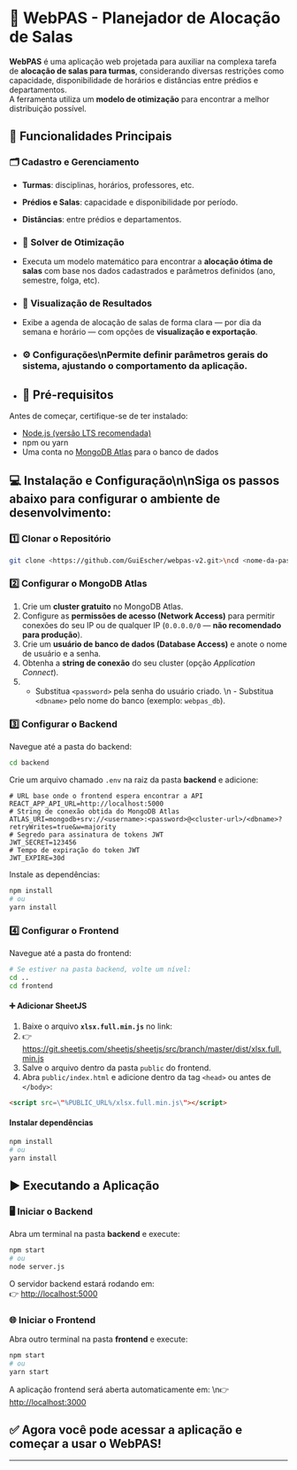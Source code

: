 # 🏫 WebPAS - Planejador de Alocação de Salas 

**WebPAS** é uma aplicação web projetada para auxiliar na complexa tarefa de **alocação de salas para turmas**, considerando diversas restrições como capacidade, disponibilidade de horários e distâncias entre prédios e departamentos.  
A ferramenta utiliza um **modelo de otimização** para encontrar a melhor distribuição possível.

## 🚀 Funcionalidades Principais

### 🗂️ Cadastro e Gerenciamento

- **Turmas**: disciplinas, horários, professores, etc.

- **Prédios e Salas**: capacidade e disponibilidade por período.

- **Distâncias**: entre prédios e departamentos.

- ### 🧮 Solver de Otimização

- Executa um modelo matemático para encontrar a **alocação ótima de salas** com base nos dados cadastrados e parâmetros definidos (ano, semestre, folga, etc).

- ### 📅 Visualização de Resultados

- Exibe a agenda de alocação de salas de forma clara — por dia da semana e horário — com opções de **visualização e exportação**.

- ### ⚙️ Configurações\nPermite definir **parâmetros gerais do sistema**, ajustando o comportamento da aplicação.

- ## 🧰 Pré-requisitos
  
Antes de começar, certifique-se de ter instalado:

- [Node.js (versão LTS recomendada)](https://nodejs.org/)
- npm ou yarn
- Uma conta no [MongoDB Atlas](https://www.mongodb.com/cloud/atlas) para o banco de dados

## 💻 Instalação e Configuração\n\nSiga os passos abaixo para configurar o ambiente de desenvolvimento:

### 1️⃣ Clonar o Repositório

```bash
git clone <https://github.com/GuiEscher/webpas-v2.git>\ncd <nome-da-pasta-do-projeto>
```

### 2️⃣ Configurar o MongoDB Atlas

1. Crie um **cluster gratuito** no MongoDB Atlas.
2. Configure as **permissões de acesso (Network Access)** para permitir conexões do seu IP ou de qualquer IP (`0.0.0.0/0` — **não recomendado para produção**).
3. Crie um **usuário de banco de dados (Database Access)** e anote o nome de usuário e a senha.
4. Obtenha a **string de conexão** do seu cluster (opção *Application Connect*).
5. - Substitua `<password>` pela senha do usuário criado.  \n   - Substitua `<dbname>` pelo nome do banco (exemplo: `webpas_db`).

### 3️⃣ Configurar o Backend

Navegue até a pasta do backend:

```bash
cd backend
```

Crie um arquivo chamado `.env` na raiz da pasta **backend** e adicione:
```env
# URL base onde o frontend espera encontrar a API
REACT_APP_API_URL=http://localhost:5000
# String de conexão obtida do MongoDB Atlas
ATLAS_URI=mongodb+srv://<username>:<password>@<cluster-url>/<dbname>?retryWrites=true&w=majority
# Segredo para assinatura de tokens JWT
JWT_SECRET=123456
# Tempo de expiração do token JWT
JWT_EXPIRE=30d
```
Instale as dependências:
```bash
npm install
# ou
yarn install
```
### 4️⃣ Configurar o Frontend
Navegue até a pasta do frontend:
```bash
# Se estiver na pasta backend, volte um nível:
cd ..
cd frontend
```
#### ➕ Adicionar SheetJS
1. Baixe o arquivo **`xlsx.full.min.js`** no link:
2.  👉 https://git.sheetjs.com/sheetjs/sheetjs/src/branch/master/dist/xlsx.full.min.js
3. Salve o arquivo dentro da pasta `public` do frontend.
4. Abra `public/index.html` e adicione dentro da tag `<head>` ou antes de `</body>`:
```html
<script src=\"%PUBLIC_URL%/xlsx.full.min.js\"></script>
```
#### Instalar dependências
```bash
npm install
# ou
yarn install
```
## ▶️ Executando a Aplicação
### 🖥️ Iniciar o Backend
Abra um terminal na pasta **backend** e execute:
```bash
npm start
# ou
node server.js
```
O servidor backend estará rodando em:  
👉 [http://localhost:5000](http://localhost:5000)
### 🌐 Iniciar o Frontend
Abra outro terminal na pasta **frontend** e execute:
```bash
npm start
# ou
yarn start
```
A aplicação frontend será aberta automaticamente em:  \n👉 [http://localhost:3000](http://localhost:3000)
## ✅ Agora você pode acessar a aplicação e começar a usar o WebPAS!
---
